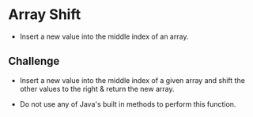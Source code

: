 # Array Shift

- Insert a new value into the middle index of an array.

## Challenge

- Insert a new value into the middle index of a given array and shift the other values to the right & return the new array.

-  Do not use any of Java's built in methods to perform this function.